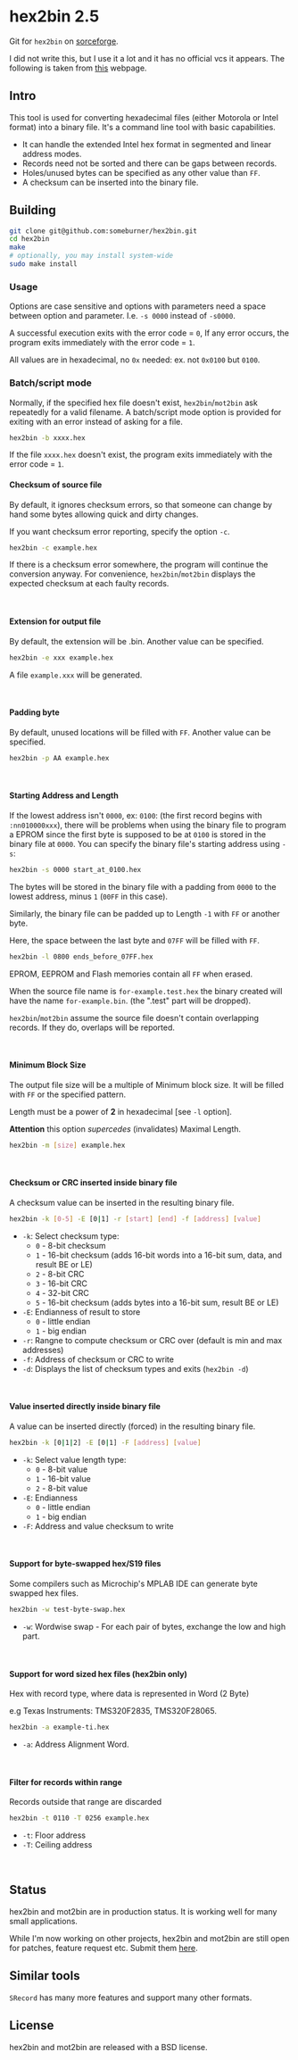 # hex2bin 2.5

Git for `hex2bin` on [sorceforge](https://sourceforge.net/projects/hex2bin/).

I did not write this, but I use it a lot and it has no official vcs it appears.
The following is taken from [this](https://hex2bin.sourceforge.net/) webpage.

## Intro

This tool is used for converting hexadecimal files (either Motorola or Intel format) into a binary file.
It's a command line tool with basic capabilities.

* It can handle the extended Intel hex format in segmented and linear address modes.
* Records need not be sorted and there can be gaps between records.
* Holes/unused bytes can be specified as any other value than `FF`.
* A checksum can be inserted into the binary file.

## Building

```sh
git clone git@github.com:someburner/hex2bin.git
cd hex2bin
make
# optionally, you may install system-wide
sudo make install
```

### Usage

Options are case sensitive and options with parameters need a space between
option and parameter. I.e. `-s 0000` instead of `-s0000`.

A successful execution exits with the error code = `0`, If any error occurs,
the program exits immediately with the error code = `1`.

All values are in hexadecimal, no `0x` needed: ex. not `0x0100` but `0100`.


### Batch/script mode

Normally, if the specified hex file doesn't exist, `hex2bin`/`mot2bin` ask
repeatedly for a valid filename. A batch/script mode option is provided for
exiting with an error instead of asking for a file.

```sh
hex2bin -b xxxx.hex
```

If the file `xxxx.hex` doesn't exist, the program exits immediately with the
error code = `1`.

#### Checksum of source file

By default, it ignores checksum errors, so that someone can change by hand some
bytes allowing quick and dirty changes.

If you want checksum error reporting, specify the option `-c`.

```sh
hex2bin -c example.hex
```

If there is a checksum error somewhere, the program will continue the conversion
anyway. For convenience, `hex2bin`/`mot2bin` displays the expected checksum at
each faulty records.

<br>

#### Extension for output file

By default, the extension will be .bin. Another value can be specified.

```sh
hex2bin -e xxx example.hex
```

A file `example.xxx` will be generated.

<br>

#### Padding byte

By default, unused locations will be filled with `FF`. Another value can be
specified.

```sh
hex2bin -p AA example.hex
```

<br>

#### Starting Address and Length

If the lowest address isn't `0000`, ex: `0100`: (the first record begins with
`:nn010000xxx`), there will be problems when using the binary file to program a
EPROM since the first byte is supposed to be at `0100` is stored in the binary
file at `0000`. You can specify the binary file's starting address using `-s`:

```sh
hex2bin -s 0000 start_at_0100.hex
```

The bytes will be stored in the binary file with a padding from `0000` to the lowest address,
minus `1` (`00FF` in this case).

Similarly, the binary file can be padded up to Length `-1` with `FF` or another byte.

Here, the space between the last byte and `07FF` will be filled with `FF`.

```sh
hex2bin -l 0800 ends_before_07FF.hex
```

EPROM, EEPROM and Flash memories contain all `FF` when erased.

When the source file name is `for-example.test.hex` the binary created will have
the name `for-example.bin`. (the ".test" part will be dropped).

`hex2bin`/`mot2bin` assume the source file doesn't contain overlapping records.
If they do, overlaps will be reported.

<br>

#### Minimum Block Size

The output file size will be a multiple of Minimum block size. It will be filled
with `FF` or the specified pattern.

Length must be a power of **2** in hexadecimal [see `-l` option].

**Attention** this option *supercedes* (invalidates) Maximal Length.

```sh
hex2bin -m [size] example.hex
```

<br>

#### Checksum or CRC inserted inside binary file

A checksum value can be inserted in the resulting binary file.

```sh
hex2bin -k [0-5] -E [0|1] -r [start] [end] -f [address] [value]
```

* `-k`: Select checksum type:
  - `0` - 8-bit checksum
  - `1` - 16-bit checksum (adds 16-bit words into a 16-bit sum, data, and result BE or LE)
  - `2` - 8-bit CRC
  - `3` - 16-bit CRC
  - `4` - 32-bit CRC
  - `5` - 16-bit checksum (adds bytes into a 16-bit sum, result BE or LE)
* `-E`: Endianness of result to store
  - `0` - little endian
  - `1` - big endian
* `-r`: Rangne to compute checksum or CRC over (default is min and max addresses)
* `-f`: Address of checksum or CRC to write
* `-d`: Displays the list of checksum types and exits (`hex2bin -d`)

<br>

#### Value inserted directly inside binary file

A value can be inserted directly (forced) in the resulting binary file.

```sh
hex2bin -k [0|1|2] -E [0|1] -F [address] [value]
```

* `-k`: Select value length type:
  - `0` - 8-bit value
  - `1` - 16-bit value
  - `2` - 8-bit value
* `-E`: Endianness
  - `0` - little endian
  - `1` - big endian
* `-F`: Address and value checksum to write

<br>

#### Support for byte-swapped hex/S19 files

Some compilers such as Microchip's MPLAB IDE can generate byte swapped hex files.

```sh
hex2bin -w test-byte-swap.hex
```

* `-w`: Wordwise swap - For each pair of bytes, exchange the low and high part.

<br>

#### Support for word sized hex files (hex2bin only)

Hex with record type, where data is represented in Word (2 Byte)

e.g Texas Instruments: TMS320F2835, TMS320F28065.

```sh
hex2bin -a example-ti.hex
```

* `-a`: Address Alignment Word.

<br>

#### Filter for records within range

Records outside that range are discarded

```sh
hex2bin -t 0110 -T 0256 example.hex
```

* `-t`: Floor address
* `-T`: Ceiling address

<br>

## Status

hex2bin and mot2bin are in production status. It is working well for many small
applications.

While I'm now working on other projects, hex2bin and mot2bin are still open for
patches, feature request etc. Submit them
[here](https://sourceforge.net/projects/hex2bin/support?source=navbar).

## Similar tools

`SRecord` has many more features and support many other formats.

## License

hex2bin and mot2bin are released with a BSD license.
